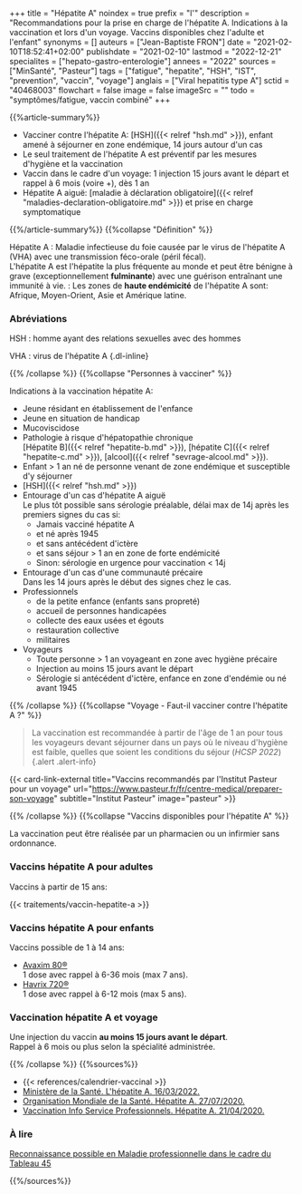+++
title = "Hépatite A"
noindex = true
prefix = "l'"
description = "Recommandations pour la prise en charge de l'hépatite A. Indications à la vaccination et lors d'un voyage. Vaccins disponibles chez l'adulte et l'enfant"
synonyms = []
auteurs = ["Jean-Baptiste FRON"]
date = "2021-02-10T18:52:41+02:00"
publishdate = "2021-02-10"
lastmod = "2022-12-21"
specialites = ["hepato-gastro-enterologie"]
annees = "2022"
sources = ["MinSanté", "Pasteur"]
tags = ["fatigue", "hepatite", "HSH", "IST", "prevention", "vaccin", "voyage"]
anglais = ["Viral hepatitis type A"]
sctid = "40468003"
flowchart = false
image = false
imageSrc = ""
todo = "symptômes/fatigue, vaccin combiné"
+++

{{%article-summary%}}

- Vacciner contre l'hépatite A: [HSH]({{< relref "hsh.md" >}}), enfant amené à séjourner en zone endémique, 14 jours autour d'un cas
- Le seul traitement de l'hépatite A est préventif par les mesures d'hygiène et la vaccination
- Vaccin dans le cadre d'un voyage: 1 injection 15 jours avant le départ et rappel à 6 mois (voire +), dès 1 an
- Hépatite A aiguë: [maladie à déclaration obligatoire]({{< relref "maladies-declaration-obligatoire.md" >}}) et prise en charge symptomatique

{{%/article-summary%}}
{{%collapse "Définition" %}}

Hépatite A
: Maladie infectieuse du foie causée par le virus de l'hépatite A (VHA) avec une transmission féco-orale (péril fécal).  
L'hépatite A est l'hépatite la plus fréquente au monde et peut être bénigne à grave (exceptionnellement **fulminante**) avec une guérison entraînant une immunité à vie.
: Les zones de **haute endémicité** de l'hépatite A sont: Afrique, Moyen-Orient, Asie et Amérique latine.

### Abréviations

HSH
: homme ayant des relations sexuelles avec des hommes

VHA
: virus de l'hépatite A
{.dl-inline}

{{% /collapse %}}
{{%collapse "Personnes à vacciner" %}}

Indications à la vaccination hépatite A:

- Jeune résidant en établissement de l'enfance
- Jeune en situation de handicap
- Mucoviscidose
- Pathologie à risque d'hépatopathie chronique  
  [Hépatite B]({{< relref "hepatite-b.md" >}}), [hépatite C]({{< relref "hepatite-c.md" >}}), [alcool]({{< relref "sevrage-alcool.md" >}}).
- Enfant > 1 an né de personne venant de zone endémique et susceptible d'y séjourner
- [HSH]({{< relref "hsh.md" >}})
- Entourage d'un cas d'hépatite A aiguë  
  Le plus tôt possible sans sérologie préalable, délai max de 14j après les premiers signes du cas si:
  - Jamais vacciné hépatite A
  - et né après 1945
  - et sans antécédent d'ictère
  - et sans séjour > 1 an en zone de forte endémicité
  - Sinon: sérologie en urgence pour vaccination < 14j
- Entourage d'un cas d'une communauté précaire  
  Dans les 14 jours après le début des signes chez le cas.
- Professionnels
  - de la petite enfance (enfants sans propreté)
  - accueil de personnes handicapées
  - collecte des eaux usées et égouts
  - restauration collective
  - militaires
- Voyageurs
  - Toute personne > 1 an voyageant en zone avec hygiène précaire
  - Injection au moins 15 jours avant le départ
  - Sérologie si antécédent d'ictère, enfance en zone d'endémie ou né avant 1945

{{% /collapse %}}
{{%collapse "Voyage - Faut-il vacciner contre l'hépatite A ?" %}}

> La vaccination est recommandée à partir de l'âge de 1 an pour tous les voyageurs devant séjourner dans un pays où le niveau d'hygiène est faible, quelles que soient les conditions du séjour (*HCSP 2022*)
{.alert .alert-info}

{{< card-link-external title="Vaccins recommandés par l'Institut Pasteur pour un voyage" url="https://www.pasteur.fr/fr/centre-medical/preparer-son-voyage" subtitle="Institut Pasteur" image="pasteur" >}}

{{% /collapse %}}
{{%collapse "Vaccins disponibles pour l'hépatite A" %}}

La vaccination peut être réalisée par un pharmacien ou un infirmier sans ordonnance.

### Vaccins hépatite A pour adultes

Vaccins à partir de 15 ans:

{{< traitements/vaccin-hepatite-a >}}

### Vaccins hépatite A pour enfants

Vaccins possible de 1 à 14 ans:

- [Avaxim 80®](https://base-donnees-publique.medicaments.gouv.fr/affichageDoc.php?specid=63777215&typedoc=R)  
  1 dose avec rappel à 6-36 mois (max 7 ans).
- [Havrix 720®](https://base-donnees-publique.medicaments.gouv.fr/affichageDoc.php?specid=60152436&typedoc=R)  
  1 dose avec rappel à 6-12 mois (max 5 ans).

### Vaccination hépatite A et voyage

Une injection du vaccin **au moins 15 jours avant le départ**.  
Rappel à 6 mois ou plus selon la spécialité administrée.

{{% /collapse %}}
{{%sources%}}

- {{< references/calendrier-vaccinal >}}
- [Ministère de la Santé. L'hépatite A. 16/03/2022.](https://solidarites-sante.gouv.fr/soins-et-maladies/maladies/maladies-infectieuses/article/l-hepatite-a)
- [Organisation Mondiale de la Santé. Hépatite A. 27/07/2020.](https://www.who.int/fr/news-room/fact-sheets/detail/hepatitis-a)
- [Vaccination Info Service Professionnels. Hépatite A. 21/04/2020.](https://professionnels.vaccination-info-service.fr/Maladies-et-leurs-vaccins/Hepatite-A)

### À lire

[Reconnaissance possible en Maladie professionnelle dans le cadre du Tableau 45](https://www.inrs.fr/publications/bdd/mp/tableau.html?refINRS=RG%2045)

{{%/sources%}}
